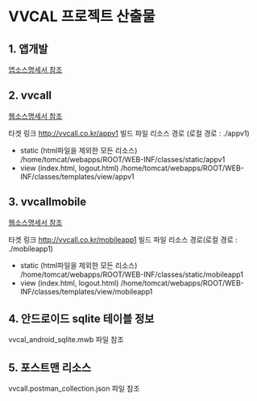 # VVCAL 프로젝트 산출물
## 1. 앱개발
   [앱소스명세서 참조](./앱소스명세서.md)

  
## 2. vvcall
  [웹소스명세서 참조](./웹소스명세서.md)

  타겟 링크 http://vvcall.co.kr/appv1
  빌드 파일 리소스 경로 (로컬 경로 : ./appv1)
  - static (html파일을 제외한 모든 리소스) /home/tomcat/webapps/ROOT/WEB-INF/classes/static/appv1
  - view (index.html, logout.html)  /home/tomcat/webapps/ROOT/WEB-INF/classes/templates/view/appv1

## 3. vvcallmobile
  [웹소스명세서 참조](./웹소스명세서.md)

  타겟 링크 http://vvcall.co.kr/mobileapp1
  빌드 파일 리소스 경로(로컬 경로 : ./mobileapp1)
  - static (html파일을 제외한 모든 리소스) /home/tomcat/webapps/ROOT/WEB-INF/classes/static/mobileapp1
  - view (index.html, logout.html)  /home/tomcat/webapps/ROOT/WEB-INF/classes/templates/view/mobileapp1

## 4. 안드로이드 sqlite 테이블 정보  
  vvcal_android_sqlite.mwb 파일 참조
  
## 5. 포스트맨 리소스
  vvcall.postman_collection.json 파일 참조
  


       
    
